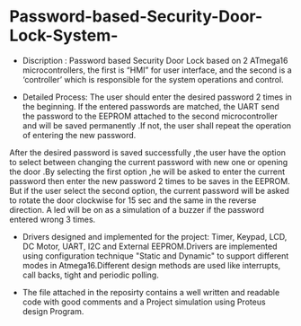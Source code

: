 # Password-based-Security-Door-Lock-System-

- Discription : 
Password based Security Door Lock based on 2 ATmega16 microcontrollers, the first is
“HMI” for user interface, and the second is a ‘controller’ which is responsible for the system 
operations and control. 
 
- Detailed Process:
The user should enter the desired password 2 times in the beginning. If the entered passwords are matched, the UART send the password to the EEPROM attached to the second microcontroller and will be saved permanently .If not, the user shall repeat the operation of entering the new password. 

After the desired password is saved successfully ,the user have the option to select between changing the current password with new one or opening the door .By selecting the first option ,he will be asked to enter the current password then enter the new password 2 times to be saves in the EEPROM. But if the user select the second option, the current password will be asked to rotate the door clockwise for 15 sec and the same in the reverse direction.
A led will be on as a simulation of a buzzer if the password entered wrong 3 times.


- Drivers designed and implemented for the project: Timer, Keypad, LCD, 
DC Motor, UART, I2C and External EEPROM.Drivers are implemented using configuration technique "Static and Dynamic" to support different modes in Atmega16.Different design methods are used like interrupts, call backs, tight and periodic polling.

- The file attached in the reposirty contains a well written and readable code with good comments and a Project simulation using Proteus design Program.
